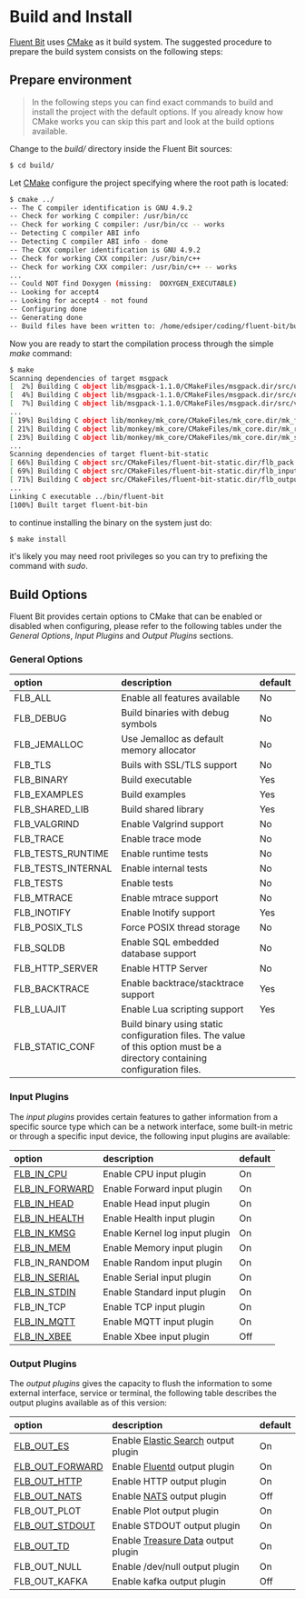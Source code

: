 # Build and Install

[Fluent Bit](http://fluentbit.io) uses [CMake](http://cmake.org) as it build system. The suggested procedure to prepare the build system consists on the following steps:

## Prepare environment

> In the following steps you can find exact commands to build and install the project with the default options. If you already know how CMake works you can skip this part and look at the build options available.

Change to the _build/_ directory inside the Fluent Bit sources:

```bash
$ cd build/
```

Let [CMake](http://cmake.org) configure the project specifying where the root path is located:

```bash
$ cmake ../
-- The C compiler identification is GNU 4.9.2
-- Check for working C compiler: /usr/bin/cc
-- Check for working C compiler: /usr/bin/cc -- works
-- Detecting C compiler ABI info
-- Detecting C compiler ABI info - done
-- The CXX compiler identification is GNU 4.9.2
-- Check for working CXX compiler: /usr/bin/c++
-- Check for working CXX compiler: /usr/bin/c++ -- works
...
-- Could NOT find Doxygen (missing:  DOXYGEN_EXECUTABLE)
-- Looking for accept4
-- Looking for accept4 - not found
-- Configuring done
-- Generating done
-- Build files have been written to: /home/edsiper/coding/fluent-bit/build
```

Now you are ready to start the compilation process through the simple _make_ command:

```bash
$ make
Scanning dependencies of target msgpack
[  2%] Building C object lib/msgpack-1.1.0/CMakeFiles/msgpack.dir/src/unpack.c.o
[  4%] Building C object lib/msgpack-1.1.0/CMakeFiles/msgpack.dir/src/objectc.c.o
[  7%] Building C object lib/msgpack-1.1.0/CMakeFiles/msgpack.dir/src/version.c.o
...
[ 19%] Building C object lib/monkey/mk_core/CMakeFiles/mk_core.dir/mk_file.c.o
[ 21%] Building C object lib/monkey/mk_core/CMakeFiles/mk_core.dir/mk_rconf.c.o
[ 23%] Building C object lib/monkey/mk_core/CMakeFiles/mk_core.dir/mk_string.c.o
...
Scanning dependencies of target fluent-bit-static
[ 66%] Building C object src/CMakeFiles/fluent-bit-static.dir/flb_pack.c.o
[ 69%] Building C object src/CMakeFiles/fluent-bit-static.dir/flb_input.c.o
[ 71%] Building C object src/CMakeFiles/fluent-bit-static.dir/flb_output.c.o
...
Linking C executable ../bin/fluent-bit
[100%] Built target fluent-bit-bin
```

to continue installing the binary on the system just do:

```bash
$ make install
```

it's likely you may need root privileges so you can try to prefixing the command with _sudo_.

## Build Options

Fluent Bit provides certain options to CMake that can be enabled or disabled when configuring, please refer to the following tables under the _General Options_, _Input Plugins_ and _Output Plugins_ sections.

### General Options

| option | description | default |
| :--- | :--- | :--- |
| FLB\_ALL | Enable all features available | No |
| FLB\_DEBUG | Build binaries with debug symbols | No |
| FLB\_JEMALLOC | Use Jemalloc as default memory allocator | No |
| FLB\_TLS | Buils with SSL/TLS support | No |
| FLB\_BINARY | Build executable | Yes |
| FLB\_EXAMPLES | Build examples | Yes |
| FLB\_SHARED\_LIB | Build shared library | Yes |
| FLB\_VALGRIND | Enable Valgrind support | No |
| FLB\_TRACE | Enable trace mode | No |
| FLB_TESTS_RUNTIME | Enable runtime tests | No |
| FLB_TESTS_INTERNAL | Enable internal tests | No |
| FLB\_TESTS | Enable tests | No |
| FLB\_MTRACE | Enable mtrace support | No |
| FLB_INOTIFY | Enable Inotify support | Yes |
| FLB\_POSIX\_TLS | Force POSIX thread storage | No |
| FLB_SQLDB | Enable SQL embedded database support | No |
| FLB_HTTP_SERVER | Enable HTTP Server | No |
| FLB_BACKTRACE | Enable backtrace/stacktrace support | Yes |
| FLB_LUAJIT | Enable Lua scripting support | Yes |
| FLB_STATIC_CONF | Build binary using static configuration files. The value of this option must be a directory containing configuration files. |  |

### Input Plugins

The _input plugins_ provides certain features to gather information from a specific source type which can be a network interface, some built-in metric or through a specific input device, the following input plugins are available:

| option | description | default |
| :--- | :--- | :--- |
| [FLB\_IN\_CPU](../input/cpu.md) | Enable CPU input plugin | On |
| [FLB\_IN\_FORWARD](../input/forward.md) | Enable Forward input plugin | On |
| [FLB\_IN\_HEAD](../input/head.md) | Enable Head input plugin | On |
| [FLB\_IN\_HEALTH](../input/health.md) | Enable Health input plugin | On |
| [FLB\_IN\_KMSG](../input/kmsg.md) | Enable Kernel log input plugin | On |
| [FLB\_IN\_MEM](../input/mem.md) | Enable Memory input plugin | On |
| FLB\_IN\_RANDOM | Enable Random input plugin | On |
| [FLB\_IN\_SERIAL](../input/serial.md) | Enable Serial input plugin | On |
| [FLB\_IN\_STDIN](../input/stdin.md) | Enable Standard input plugin | On |
| FLB\_IN\_TCP | Enable TCP input plugin | On |
| [FLB\_IN\_MQTT](../input/mqtt.md) | Enable MQTT input plugin | On |
| [FLB\_IN\_XBEE](https://github.com/fluent/fluent-bit-docs/tree/ad9d80e5490bd5d79c86955c5689db1cb4cf89db/input/xbee.md) | Enable Xbee input plugin | Off |

### Output Plugins

The _output plugins_ gives the capacity to flush the information to some external interface, service or terminal, the following table describes the output plugins available as of this version:

| option | description | default |
| :--- | :--- | :--- |
| [FLB\_OUT\_ES](../output/elasticsearch.md) | Enable [Elastic Search](http://www.elastic.co) output plugin | On |
| [FLB\_OUT\_FORWARD](../output/forward.md) | Enable [Fluentd](http://www.fluentd.org) output plugin | On |
| [FLB\_OUT\_HTTP](../output/http.md) | Enable HTTP output plugin | On |
| [FLB\_OUT\_NATS](../output/nats.md) | Enable [NATS](http://www.nats.io) output plugin | Off |
| FLB\_OUT\_PLOT | Enable Plot output plugin | On |
| [FLB\_OUT\_STDOUT](../output/stdout.md) | Enable STDOUT output plugin | On |
| [FLB\_OUT\_TD](../output/td.md) | Enable [Treasure Data](http://www.treasuredata.com) output plugin | On |
| FLB\_OUT\_NULL | Enable /dev/null output plugin | On |
| FLB\_OUT\_KAFKA | Enable kafka output plugin | Off | 
